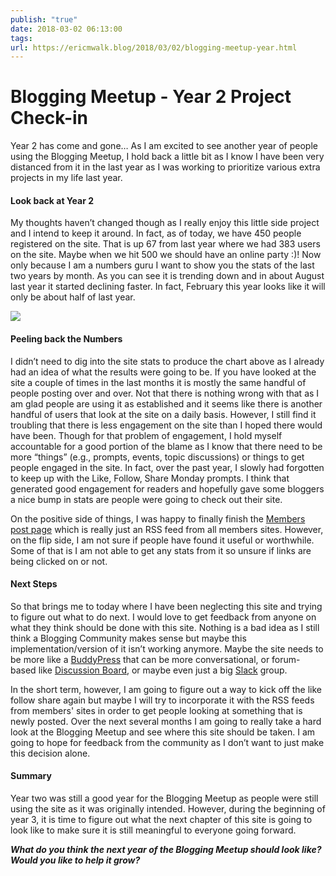 ```yaml
---
publish: "true"
date: 2018-03-02 06:13:00
tags: 
url: https://ericmwalk.blog/2018/03/02/blogging-meetup-year.html
---
```


# Blogging Meetup - Year 2 Project Check-in


Year 2 has come and gone… As I am excited to see another year of people using the Blogging Meetup, I hold back a little bit as I know I have been very distanced from it in the last year as I was working to prioritize various extra projects in my life last year.

#### Look back at Year 2
My thoughts haven’t changed though as I really enjoy this little side project and I intend to keep it around. In fact, as of today, we have 450 people registered on the site. That is up 67 from last year where we had 383 users on the site. Maybe when we hit 500 we should have an online party :)! Now only because I am a numbers guru I want to show you the stats of the last two years by month. As you can see it is trending down and in about August last year it started declining faster. In fact, February this year looks like it will only be about half of last year.

![](https://ericmwalk.blog/uploads/2021/c3365db595.png)

#### Peeling back the Numbers
I didn’t need to dig into the site stats to produce the chart above as I already had an idea of what the results were going to be. If you have looked at the site a couple of times in the last months it is mostly the same handful of people posting over and over. Not that there is nothing wrong with that as I am glad people are using it as established and it seems like there is another handful of users that look at the site on a daily basis. However, I still find it troubling that there is less engagement on the site than I hoped there would have been. Though for that problem of engagement, I hold myself accountable for a good portion of the blame as I know that there need to be more “things” (e.g., prompts, events, topic discussions) or things to get people engaged in the site. In fact, over the past year, I slowly had forgotten to keep up with the Like, Follow, Share Monday prompts. I think that generated good engagement for readers and hopefully gave some bloggers a nice bump in stats are people were going to check out their site.

On the positive side of things, I was happy to finally finish the [Members post page](https://bloggingmeetup.com/memberposts/) which is really just an RSS feed from all members sites. However, on the flip side, I am not sure if people have found it useful or worthwhile. Some of that is I am not able to get any stats from it so unsure if links are being clicked on or not.

#### Next Steps
So that brings me to today where I have been neglecting this site and trying to figure out what to do next. I would love to get feedback from anyone on what they think should be done with this site. Nothing is a bad idea as I still think a Blogging Community makes sense but maybe this implementation/version of it isn’t working anymore. Maybe the site needs to be more like a [BuddyPress](https://wordpress.org/plugins/buddypress/) that can be more conversational, or forum-based like [Discussion Board](https://wordpress.org/plugins/wp-discussion-board/), or maybe even just a big [Slack](https://slack.com/) group.

In the short term, however, I am going to figure out a way to kick off the like follow share again but maybe I will try to incorporate it with the RSS feeds from members' sites in order to get people looking at something that is newly posted. Over the next several months I am going to really take a hard look at the Blogging Meetup and see where this site should be taken. I am going to hope for feedback from the community as I don’t want to just make this decision alone.

#### Summary
Year two was still a good year for the Blogging Meetup as people were still using the site as it was originally intended. However, during the beginning of year 3, it is time to figure out what the next chapter of this site is going to look like to make sure it is still meaningful to everyone going forward.

***What do you think the next year of the Blogging Meetup should look like? Would you like to help it grow?***
